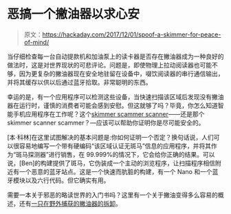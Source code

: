 # 恶搞一个撇油器以求心安

> 原文：<https://hackaday.com/2017/12/01/spoof-a-skimmer-for-peace-of-mind/>

当仔细检查每一台自动提款机和加油泵上的读卡器是否存在撇油器成为一种良好的做法时，这是对世界现状的可悲评论。问题是，即使物理上拉动阅读器也可能不够，因为更复杂的撇油器现在安全地驻留在设备中，啜饮阅读器的串行通信输出，并将其缓存以供以后通过蓝牙拾取。非常聪明的东西。

幸运的是，有一个应用程序可以检测这些设备，当快速扫描该区域后发现没有撇油器在运行时，谨慎的消费者可能会感到安慰。但这就够了吗？毕竟，你怎么知道智能手机应用程序在工作呢？这个[skimmer scammer scanner](https://medium.com/@bkolin/skimmer-scanner-scammer-c848e63d461e)——还是那个 skimmer scanner scammer？—应该可以帮助你证明你是尽可能安全的。

[本·科林]在这里试图解决的基本问题是:你如何证明一个否定？换句话说，人们可以很容易地编写一个带有硬编码“该区域认证无斑马”信息的应用程序，并将其作为“斑马探测器”进行销售，在 99.999%的情况下，它会给你正确的结果。可以说，[Ben]的构建提供了斑马，它伪装成一个主动的浏览程序，让扫描程序相信附近有一个恶意的蓝牙站点。这是一个快速而肮脏的构建，有一个 Nano 和一个蓝牙模块以及六行代码。但它确实有用。

需要一本关于邪恶的略读世界的入门书吗？这里有一个关于撇油变得多么容易的概述，还有[一只在野外捕获的撇油器的拆卸](https://hackaday.com/2016/05/03/reverse-engineering-an-atm-card-skimmer/)。